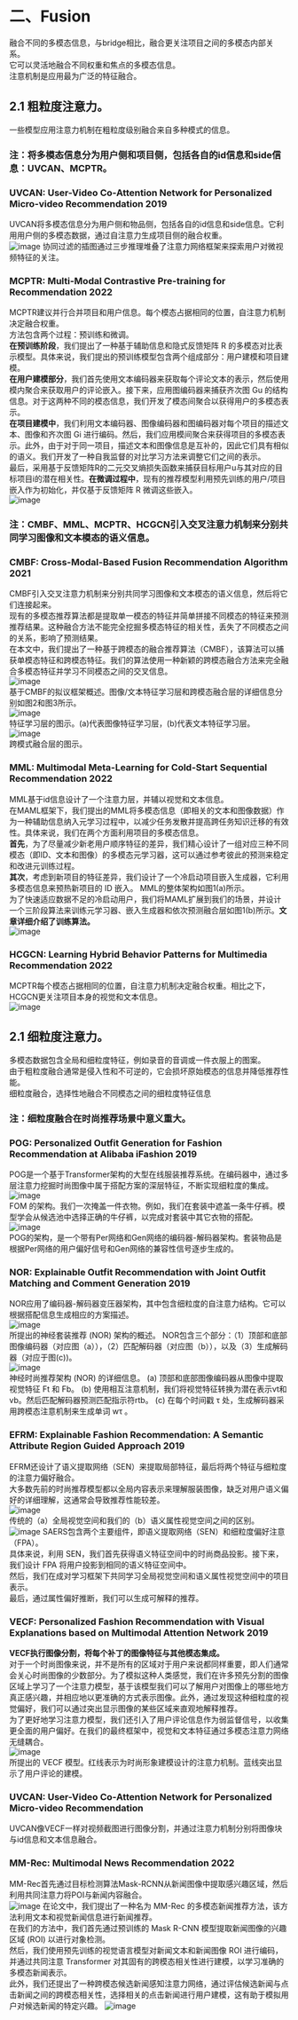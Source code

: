 # 二、Fusion
融合不同的多模态信息，与bridge相比，融合更关注项目之间的多模态内部关系。  
它可以灵活地融合不同权重和焦点的多模态信息。  
注意机制是应用最为广泛的特征融合。
## 2.1 粗粒度注意力。
一些模型应用注意力机制在粗粒度级别融合来自多种模式的信息。  
### 注：将多模态信息分为用户侧和项目侧，包括各自的id信息和side信息：UVCAN、MCPTR。  
### UVCAN: User-Video Co-Attention Network for Personalized Micro-video Recommendation 2019
UVCAN将多模态信息分为用户侧和物品侧，包括各自的id信息和side信息。它利用用户侧的多模态数据，通过自注意力生成项目侧的融合权重。  
![image](https://github.com/NanGongNingYi/-/assets/61775768/cb0033f3-14a5-4cd8-bc0d-7e57bad42769)
协同过滤的插图通过三步推理堆叠了注意力网络框架来探索用户对微视频特征的关注。 

### MCPTR: Multi-Modal Contrastive Pre-training for Recommendation 2022
MCPTR建议并行合并项目和用户信息。每个模态占据相同的位置，自注意力机制决定融合权重。  
方法包含两个过程：预训练和微调。  
**在预训练阶段**，我们提出了一种基于辅助信息和隐式反馈矩阵 R 的多模态对比表示模型。具体来说，我们提出的预训练模型包含两个组成部分：用户建模和项目建模。  
**在用户建模部分**，我们首先使用文本编码器来获取每个评论文本的表示，然后使用模内聚合来获取用户的评论嵌入。接下来，应用图编码器来捕获齐次图 Gu 的结构信息。对于这两种不同的模态信息，我们开发了模态间聚合以获得用户的多模态表示。  
**在项目建模中**，我们利用文本编码器、图像编码器和图编码器对每个项目的描述文本、图像和齐次图 Gi 进行编码。然后，我们应用模间聚合来获得项目的多模态表示。此外，由于对于同一项目，描述文本和图像信息是互补的，因此它们具有相似的语义。我们开发了一种自我监督的对比学习方法来调整它们之间的表示。  
最后，采用基于反馈矩阵R的二元交叉熵损失函数来捕获目标用户u与其对应的目标项目i的潜在相关性。**在微调过程中**，现有的推荐模型利用预先训练的用户/项目嵌入作为初始化，并仅基于反馈矩阵 R 微调这些嵌入。  
![image](https://github.com/NanGongNingYi/-/assets/61775768/d1deaaab-da29-486e-8ab0-8b3e60508da9)

### 注：CMBF、MML、MCPTR、HCGCN引入交叉注意力机制来分别共同学习图像和文本模态的语义信息。  
### CMBF: Cross-Modal-Based Fusion Recommendation Algorithm 2021
CMBF引入交叉注意力机制来分别共同学习图像和文本模态的语义信息，然后将它们连接起来。  
现有的多模态推荐算法都是提取单一模态的特征并简单拼接不同模态的特征来预测推荐结果。这种融合方法不能完全挖掘多模态特征的相关性，丢失了不同模态之间的关系，影响了预测结果。  
在本文中，我们提出了一种基于跨模态的融合推荐算法（CMBF），该算法可以捕获单模态特征和跨模态特征。我们的算法使用一种新颖的跨模态融合方法来完全融合多模态特征并学习不同模态之间的交叉信息。  
![image](https://github.com/NanGongNingYi/-/assets/61775768/7fbfe257-1887-42de-bdd8-26c9d011a1d3)  
基于CMBF的拟议框架概述。图像/文本特征学习层和跨模态融合层的详细信息分别如图2和图3所示。  
![image](https://github.com/NanGongNingYi/-/assets/61775768/8507b835-fd00-4f0c-b1c4-63570b8a37d6)  
特征学习层的图示。(a)代表图像特征学习层，(b)代表文本特征学习层。  
![image](https://github.com/NanGongNingYi/-/assets/61775768/8e74386a-66c5-4ff9-924c-b3d875b47b5e)  
跨模式融合层的图示。  

### MML: Multimodal Meta-Learning for Cold-Start Sequential Recommendation 2022
MML基于id信息设计了一个注意力层，并辅以视觉和文本信息。  
在MAML框架下，我们提出的MML将多模态信息（即相关的文本和图像数据）作为一种辅助信息纳入元学习过程中，以减少任务发散并提高跨任务知识迁移的有效性。具体来说，我们在两个方面利用项目的多模态信息。  
**首先**，为了尽量减少新老用户顺序特征的差异，我们精心设计了一组对应三种不同模态（即ID、文本和图像）的多模态元学习器，这可以通过参考彼此的预测来稳定和改进元训练过程。  
**其次**，考虑到新项目的特征差异，我们设计了一个冷启动项目嵌入生成器，它利用多模态信息来预热新项目的 ID 嵌入。 MML的整体架构如图1(a)所示。  
为了快速适应数据不足的冷启动用户，我们将MAML扩展到我们的场景，并设计一个三阶段算法来训练元学习器、嵌入生成器和依次预测融合层如图1(b)所示。**文章详细介绍了训练算法。**  
![image](https://github.com/NanGongNingYi/-/assets/61775768/58390983-049c-498f-95cd-fadcd99c6786)  

### HCGCN: Learning Hybrid Behavior Patterns for Multimedia Recommendation 2022
MCPTR每个模态占据相同的位置，自注意力机制决定融合权重。相比之下，HCGCN更关注项目本身的视觉和文本信息。  
![image](https://github.com/NanGongNingYi/-/assets/61775768/f0c38f0c-68f9-42ec-8857-114a8546f31c)

## 2.1 细粒度注意力。
多模态数据包含全局和细粒度特征，例如录音的音调或一件衣服上的图案。  
由于粗粒度融合通常是侵入性和不可逆的，它会损坏原始模态的信息并降低推荐性能。  
细粒度融合，选择性地融合不同模态之间的细粒度特征信息  
### 注：细粒度融合在时尚推荐场景中意义重大。
### POG: Personalized Outfit Generation for Fashion Recommendation at Alibaba iFashion 2019
POG是一个基于Transformer架构的大型在线服装推荐系统。在编码器中，通过多层注意力挖掘时尚图像中属于搭配方案的深层特征，不断实现细粒度的集成。  
![image](https://github.com/NanGongNingYi/-/assets/61775768/88a61273-e778-4f1c-9412-25a9b1aa227b)  
FOM 的架构。我们一次掩盖一件衣物。例如，我们在套装中遮盖一条牛仔裤。模型学会从候选池中选择正确的牛仔裤，以完成对套装中其它衣物的搭配。  
![image](https://github.com/NanGongNingYi/-/assets/61775768/5a2a3781-d771-4e04-b2f2-66f4c04bc898)  
POG的架构，是一个带有Per网络和Gen网络的编码器-解码器架构。套装物品是根据Per网络的用户偏好信号和Gen网络的兼容性信号逐步生成的。  

### NOR: Explainable Outfit Recommendation with Joint Outfit Matching and Comment Generation 2019
NOR应用了编码器-解码器变压器架构，其中包含细粒度的自注意力结构。它可以根据搭配信息生成相应的方案描述。  
![image](https://github.com/NanGongNingYi/-/assets/61775768/88507f16-a831-43ee-be96-d71bcbf645ee)  
所提出的神经套装推荐 (NOR) 架构的概述。 NOR包含三个部分：（1）顶部和底部图像编码器（对应图（a）），（2）匹配解码器（对应图（b）），以及（3）生成解码器（对应于图(c))。  
![image](https://github.com/NanGongNingYi/-/assets/61775768/f13d6c33-ac16-4a29-96a8-40e78962c419)  
神经时尚推荐架构 (NOR) 的详细信息。 (a) 顶部和底部图像编码器从图像中提取视觉特征 Ft 和 Fb。 (b) 使用相互注意机制，我们将视觉特征转换为潜在表示vt和vb。然后匹配解码器预测匹配指示符rtb。 (c) 在每个时间戳 τ 处，生成解码器采用跨模态注意机制来生成单词 wτ 。  

### EFRM: Explainable Fashion Recommendation: A Semantic Attribute Region Guided Approach 2019
EFRM还设计了语义提取网络（SEN）来提取局部特征，最后将两个特征与细粒度的注意力偏好融合。  
大多数先前的时尚推荐模型都以全局内容表示来理解服装图像，缺乏对用户语义偏好的详细理解，这通常会导致推荐性能较差。  
![image](https://github.com/NanGongNingYi/-/assets/61775768/9e99567d-d3eb-4394-a474-0a2b68ab9c0a)  
传统的（a）全局视觉空间和我们的（b）语义属性视觉空间之间的区别。  
![image](https://github.com/NanGongNingYi/-/assets/61775768/97c1c8f5-3390-45cb-a130-d688f0cff42e)
SAERS包含两个主要组件，即语义提取网络（SEN）和细粒度偏好注意（FPA）。  
具体来说，利用 SEN，我们首先获得语义特征空间中的时尚商品投影。接下来，我们设计 FPA 将用户投影到相同的语义特征空间中。  
然后，我们在成对学习框架下共同学习全局视觉空间和语义属性视觉空间中的项目表示。  
最后，通过属性偏好推断，我们可以生成可解释的推荐。  

### VECF: Personalized Fashion Recommendation with Visual Explanations based on Multimodal Attention Network 2019
**VECF执行图像分割，将每个补丁的图像特征与其他模态集成。**  
对于一个时尚图像来说，并不是所有的区域对于用户来说都同样重要，即人们通常会关心时尚图像的少数部分。为了模拟这种人类感觉，我们在许多预先分割的图像区域上学习了一个注意力模型，基于该模型我们可以了解用户对图像上的哪些地方真正感兴趣，并相应地以更准确的方式表示图像。此外，通过发现这种细粒度的视觉偏好，我们可以通过突出显示图像的某些区域来直观地解释推荐。  
为了更好地学习注意力模型，我们还引入了用户评论信息作为弱监督信号，以收集更全面的用户偏好。在我们的最终框架中，视觉和文本特征通过多模态注意力网络无缝耦合。  
![image](https://github.com/NanGongNingYi/-/assets/61775768/db1995b2-72ad-46dc-98ce-7637142dd01c)  
所提出的 VECF 模型。红线表示为时尚形象建模设计的注意力机制。蓝线突出显示了用户评论的建模。  

### UVCAN: User-Video Co-Attention Network for Personalized Micro-video Recommendation
UVCAN像VECF一样对视频截图进行图像分割，并通过注意力机制分别将图像块与id信息和文本信息融合。  

### MM-Rec: Multimodal News Recommendation 2022
MM-Rec首先通过目标检测算法Mask-RCNN从新闻图像中提取感兴趣区域，然后利用共同注意力将POI与新闻内容融合。  
![image](https://github.com/NanGongNingYi/-/assets/61775768/add885af-bd50-4e10-9657-31bb37d3db77)
在论文中，我们提出了一种名为 MM-Rec 的多模态新闻推荐方法，该方法利用文本和视觉新闻信息进行新闻推荐。  
在我们的方法中，我们首先通过预训练的 Mask R-CNN 模型提取新闻图像的兴趣区域 (ROI) 以进行对象检测。  
然后，我们使用预先训练的视觉语言模型对新闻文本和新闻图像 ROI 进行编码，并通过共同注意 Transformer 对其固有的跨模态相关性进行建模，以学习准确的多模态新闻表示。   
此外，我们还提出了一种跨模态候选新闻感知注意力网络，通过评估候选新闻与点击新闻之间的跨模态相关性，选择相关的点击新闻进行用户建模，这有助于模拟用户对候选新闻的特定兴趣。
![image](https://github.com/NanGongNingYi/-/assets/61775768/2964132e-7612-4b3a-805a-8a1ff669d0ca)
























